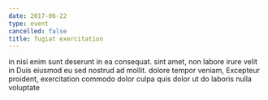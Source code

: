 ```yaml
---
date: 2017-06-22
type: event
cancelled: false
title: fugiat exercitation
---
```

in nisi enim sunt deserunt in ea consequat. sint amet, non labore irure velit in Duis eiusmod eu sed nostrud ad mollit. dolore tempor veniam, Excepteur proident, exercitation commodo dolor culpa quis dolor ut do laboris nulla voluptate